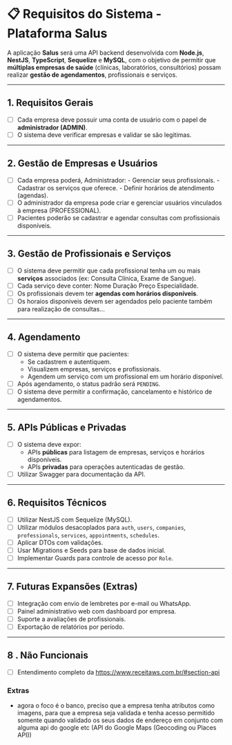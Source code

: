 # 📋 Requisitos do Sistema - Plataforma Salus

A aplicação **Salus** será uma API backend desenvolvida com **Node.js**, **NestJS**, **TypeScript**, **Sequelize** e **MySQL**, com o objetivo de permitir que **múltiplas empresas de saúde** (clínicas, laboratórios, consultórios) possam realizar **gestão de agendamentos**, profissionais e serviços.

---

## 1. Requisitos Gerais
- [ ] Cada empresa deve possuir uma conta de usuário com o papel de **administrador (ADMIN)**.
- [ ] O sistema deve verificar empresas e validar se são legitimas.

---

## 2. Gestão de Empresas e Usuários

- [ ] Cada empresa poderá, Administrador: - Gerenciar seus profissionais. - Cadastrar os serviços que oferece. - Definir horários de atendimento (agendas).
- [ ] O administrador da empresa pode criar e gerenciar usuários vinculados à empresa (PROFESSIONAL).
- [ ] Pacientes poderão se cadastrar e agendar consultas com profissionais disponíveis.

---

## 3. Gestão de Profissionais e Serviços

- [ ] O sistema deve permitir que cada profissional tenha um ou mais **serviços** associados (ex: Consulta Clínica, Exame de Sangue).
- [ ] Cada serviço deve conter: Nome Duração Preço Especialidade.
- [ ] Os profissionais devem ter **agendas com horários disponíveis**.
- [ ] Os horaios disponiveis devem ser agendados pelo paciente também para realização de consultas...

---

## 4. Agendamento

- [ ] O sistema deve permitir que pacientes:
  - Se cadastrem e autentiquem.
  - Visualizem empresas, serviços e profissionais.
  - Agendem um serviço com um profissional em um horário disponível.
- [ ] Após agendamento, o status padrão será `PENDING`.
- [ ] O sistema deve permitir a confirmação, cancelamento e histórico de agendamentos.

---

## 5. APIs Públicas e Privadas

- [ ] O sistema deve expor:
  - APIs **públicas** para listagem de empresas, serviços e horários disponíveis.
  - APIs **privadas** para operações autenticadas de gestão.
- [ ] Utilizar Swagger para documentação da API.

---

## 6. Requisitos Técnicos

- [ ] Utilizar NestJS com Sequelize (MySQL).
- [ ] Utilizar módulos desacoplados para `auth`, `users`, `companies`, `professionals`, `services`, `appointments`, `schedules`.
- [ ] Aplicar DTOs com validações.
- [ ] Usar Migrations e Seeds para base de dados inicial.
- [ ] Implementar Guards para controle de acesso por `Role`.

---

## 7. Futuras Expansões (Extras)

- [ ] Integração com envio de lembretes por e-mail ou WhatsApp.
- [ ] Painel administrativo web com dashboard por empresa.
- [ ] Suporte a avaliações de profissionais.
- [ ] Exportação de relatórios por período.

---

## 8 . Não Funcionais
- [ ] Entendimento completo da https://www.receitaws.com.br/#section-api

### Extras
- agora o foco é o banco, preciso que a empresa tenha atributos como imagens, para que a empresa seja validada e tenha acesso permitido somente quando validado os seus dados de endereço em conjunto com alguma api do google etc (API do Google Maps (Geocoding ou Places API)) 
